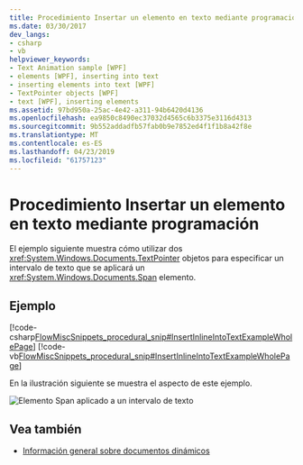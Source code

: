 ```yaml
---
title: Procedimiento Insertar un elemento en texto mediante programación
ms.date: 03/30/2017
dev_langs:
- csharp
- vb
helpviewer_keywords:
- Text Animation sample [WPF]
- elements [WPF], inserting into text
- inserting elements into text [WPF]
- TextPointer objects [WPF]
- text [WPF], inserting elements
ms.assetid: 97bd950a-25ac-4e42-a311-94b6420d4136
ms.openlocfilehash: ea9850c8490ec37032d4565c6b3375e3116d4313
ms.sourcegitcommit: 9b552addadfb57fab0b9e7852ed4f1f1b8a42f8e
ms.translationtype: MT
ms.contentlocale: es-ES
ms.lasthandoff: 04/23/2019
ms.locfileid: "61757123"
---
```

# <a name="how-to-insert-an-element-into-text-programmatically"></a>Procedimiento Insertar un elemento en texto mediante programación
El ejemplo siguiente muestra cómo utilizar dos <xref:System.Windows.Documents.TextPointer> objetos para especificar un intervalo de texto que se aplicará un <xref:System.Windows.Documents.Span> elemento.  
  
## <a name="example"></a>Ejemplo  
 [!code-csharp[FlowMiscSnippets_procedural_snip#InsertInlineIntoTextExampleWholePage](~/samples/snippets/csharp/VS_Snippets_Wpf/FlowMiscSnippets_procedural_snip/CSharp/InsertInlineIntoTextExample.cs#insertinlineintotextexamplewholepage)]
 [!code-vb[FlowMiscSnippets_procedural_snip#InsertInlineIntoTextExampleWholePage](~/samples/snippets/visualbasic/VS_Snippets_Wpf/FlowMiscSnippets_procedural_snip/VisualBasic/InsertInlineIntoTextExample.vb#insertinlineintotextexamplewholepage)]  
  
 En la ilustración siguiente se muestra el aspecto de este ejemplo.  
  
 ![Elemento Span aplicado a un intervalo de texto](./media/flow-insertelementintotextprogrammatically.png "Flow_InsertElementIntoTextProgrammatically")  
  
## <a name="see-also"></a>Vea también

- [Información general sobre documentos dinámicos](flow-document-overview.md)
